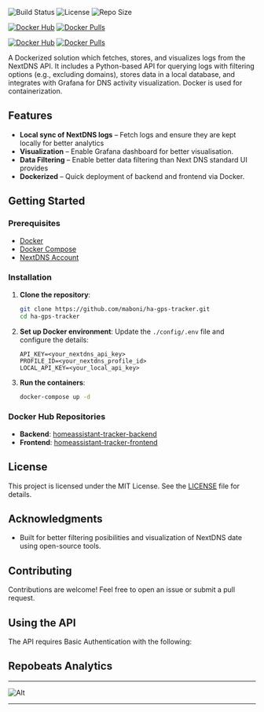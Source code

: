 ![Build Status](https://img.shields.io/github/actions/workflow/status/MaBoNi/NextDNS-Optimized-Analytics/docker-publish.yml?branch=main&style=for-the-badge)
![License](https://img.shields.io/github/license/MaBoNi/NextDNS-Optimized-Analytics?style=for-the-badge)
![Repo Size](https://img.shields.io/github/repo-size/MaBoNi/NextDNS-Optimized-Analytics?style=for-the-badge)

[![Docker Hub](https://img.shields.io/badge/Docker%20Hub-nextdns--optimized--analytics--frontend-blue?logo=docker&style=for-the-badge)](https://hub.docker.com/r/maboni82/nextdns-optimized-analytics-frontend)
[![Docker Pulls](https://img.shields.io/docker/pulls/maboni82/nextdns-optimized-analytics-frontend?style=for-the-badge)](https://hub.docker.com/r/maboni82/nextdns-optimized-analytics-frontend)

[![Docker Hub](https://img.shields.io/badge/Docker%20Hub-nextdns--optimized--analytics--backend-blue?logo=docker&style=for-the-badge)](https://hub.docker.com/r/maboni82/nextdns-optimized-analytics-backend)
[![Docker Pulls](https://img.shields.io/docker/pulls/maboni82/nextdns-optimized-analytics-backend?style=for-the-badge)](https://hub.docker.com/r/maboni82/nextdns-optimized-analytics-backend)



A Dockerized solution which fetches, stores, and visualizes logs from the NextDNS API. It includes a Python-based API for querying logs with filtering options (e.g., excluding domains), stores data in a local database, and integrates with Grafana for DNS activity visualization. Docker is used for containerization.

## Features
- **Local sync of NextDNS logs** – Fetch logs and ensure they are kept locally for better analytics
- **Visualization** – Enable Grafana dashboard for better visualisation.
- **Data Filtering** – Enable better data filtering than Next DNS standard UI provides
- **Dockerized** – Quick deployment of backend and frontend via Docker.

## Getting Started

### Prerequisites
- [Docker](https://www.docker.com/get-started)
- [Docker Compose](https://docs.docker.com/compose/install/)
- [NextDNS Account](https://my.nextdns.io/signup/)


### Installation

1. **Clone the repository**:
    ```bash
    git clone https://github.com/maboni/ha-gps-tracker.git
    cd ha-gps-tracker

2. **Set up Docker environment**:
    Update the `./config/.env` file and configure the details:
    ```
    API_KEY=<your_nextdns_api_key>
    PROFILE_ID=<your_nextdns_profile_id>
    LOCAL_API_KEY=<your_local_api_key>
    ```

3. **Run the containers**:
    ```bash
    docker-compose up -d
    ```

### Docker Hub Repositories

- **Backend**: <a href="https://hub.docker.com/r/maboni82/homeassistant-tracker-backend" target="_blank">homeassistant-tracker-backend</a>
- **Frontend**: <a href="https://hub.docker.com/r/maboni82/homeassistant-tracker-frontend" target="_blank">homeassistant-tracker-frontend</a>

## License
This project is licensed under the MIT License. See the [LICENSE](LICENSE) file for details.

## Acknowledgments
- Built for better filtering posibilities and visualization of NextDNS date using open-source tools.

## Contributing
Contributions are welcome! Feel free to open an issue or submit a pull request.


##  Using the API
The API requires Basic Authentication with the following:


## Repobeats Analytics
---

![Alt](https://repobeats.axiom.co/api/embed/bdefb2b5821082ae5d7ef63926053e0edc2ec335.svg "Repobeats analytics image")

---